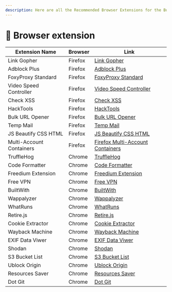 ```yaml
---
description: Here are all the Recommended Browser Extensions for the Bug Bounty Hunter
---
```


# 📗 Browser extension

| Extension Name           | Browser | Link                                                                                                                        |
| ------------------------ | ------- | --------------------------------------------------------------------------------------------------------------------------- |
| Link Gopher              | Firefox | [Link Gopher](https://addons.mozilla.org/en-US/firefox/addon/link-gopher/)                                                  |
| Adblock Plus             | Firefox | [Adblock Plus](https://addons.mozilla.org/en-US/firefox/addon/adblock-plus/)                                                |
| FoxyProxy Standard       | Firefox | [FoxyProxy Standard](https://addons.mozilla.org/en-US/firefox/addon/foxyproxy-standard/)                                    |
| Video Speed Controller   | Firefox | [Video Speed Controller](https://addons.mozilla.org/en-US/firefox/addon/videospeed/)                                        |
| Check XSS                | Firefox | [Check XSS](https://addons.mozilla.org/en-US/firefox/addon/check-xss/)                                                      |
| HackTools                | Firefox | [HackTools](https://addons.mozilla.org/en-US/firefox/addon/hacktools/)                                                      |
| Bulk URL Opener          | Firefox | [Bulk URL Opener](https://addons.mozilla.org/en-US/firefox/addon/bulkurlopener/)                                            |
| Temp Mail                | Firefox | [Temp Mail](https://addons.mozilla.org/en-US/firefox/addon/temp-mail/)                                                      |
| JS Beautify CSS HTML     | Firefox | [JS Beautify CSS HTML](https://addons.mozilla.org/en-US/firefox/addon/js-beautify-css-html/)                                |
| Multi-Account Containers | Firefox | [Firefox Multi-Account Containers](https://addons.mozilla.org/en-US/firefox/addon/multi-account-containers/)                |
| TruffleHog               | Chrome  | [TruffleHog](https://chromewebstore.google.com/detail/bafhdnhjnlcdbjcdcnafhdcphhnfnhjc)                                     |
| Code Formatter           | Chrome  | [Code Formatter](https://chromewebstore.google.com/detail/code-formatter/njpgcnaadikbannefjibknjopmogeidm)                  |
| Freedium Extension       | Chrome  | [Freedium Extension](https://chrome.google.com/webstore/detail/freedium-extension/nadnhbkjnmmgecnkecpcjbbobkkmihmh/reviews) |
| Free VPN                 | Chrome  | [Free VPN](https://chromewebstore.google.com/detail/touch-vpn-secure-and-unli/bihmplhobchoageeokmgbdihknkjbknd?hl=en)       |
| BuiltWith                | Chrome  | [BuiltWith](https://chromewebstore.google.com/detail/builtwith-technology-prof/dapjbgnjinbpoindlpdmhochffioedbn?hl=en)      |
| Wappalyzer               | Chrome  | [Wappalyzer](https://chromewebstore.google.com/detail/wappalyzer-technology-pro/gppongmhjkpfnbhagpmjfkannfbllamg?hl=en)     |
| WhatRuns                 | Chrome  | [WhatRuns](https://chromewebstore.google.com/detail/whatruns/cmkdbmfndkfgebldhnkbfhlneefdaaip?hl=en)                        |
| Retire.js                | Chrome  | [Retire.js](https://chromewebstore.google.com/detail/retirejs/moibopkbhjceeedibkbkbchbjnkadmom?hl=en)                       |
| Cookie Extractor         | Chrome  | [Cookie Extractor](https://chromewebstore.google.com/detail/cookie-editor/hlkenndednhfkekhgcdicdfddnkalmdm)                 |
| Wayback Machine          | Chrome  | [Wayback Machine](https://chromewebstore.google.com/detail/wayback-machine/fpnmgdkabkmnadcjpehmlllkndpkmiak)                |
| EXIF Data Viwer          | Chrome  | [EXIF Data Viwer](https://chromewebstore.google.com/detail/exif-viewer-pro/mmbhfeiddhndihdjeganjggkmjapkffm?hl=en)          |
| Shodan                   | Chrome  | [Shodan](https://chromewebstore.google.com/detail/shodan/jjalcfnidlmpjhdfepjhjbhnhkbgleap?hl=en-US)                         |
| S3 Bucket List           | Chrome  | [S3 Bucket List](https://github.com/AlecBlance/S3BucketList)                                                                |
| Ublock Origin            | Chrome  | [Ublock Origin](https://chromewebstore.google.com/detail/ublock-origin/cjpalhdlnbpafiamejdnhcphjbkeiagm?hl=en)              |
| Resources Saver          | Chrome  | [Resources Saver](https://chromewebstore.google.com/detail/resources-saver/nlfcijlhljpenllloeheihmhoobeefpc)                |
| Dot Git                  | Chrome  | [Dot Git](https://chromewebstore.google.com/detail/dotgit/pampamgoihgcedonnphgehgondkhikel)                                 |

